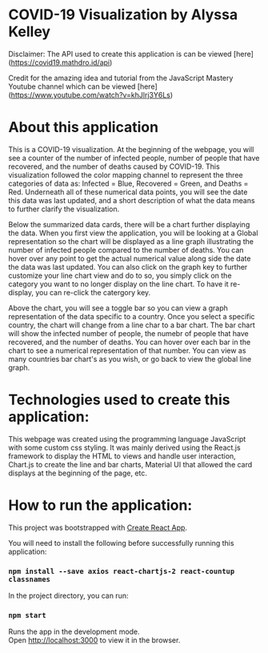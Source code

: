 # COVID-19 Visualization by Alyssa Kelley

Disclaimer: The API used to create this application is can be viewed [here] (https://covid19.mathdro.id/api)

Credit for the amazing idea and tutorial from the JavaScript Mastery Youtube 
channel which can be viewed [here] (https://www.youtube.com/watch?v=khJlrj3Y6Ls)

# About this application

This is a COVID-19 visualization. At the beginning of the webpage, you will see a counter of the number of infected people, number of people that have recovered, and the number of deaths caused by COVID-19. This visualization followed the color mapping channel to represent the three categories of data as: Infected = Blue, Recovered = Green, and Deaths = Red. Underneath all of these numerical data points, you will see the date this data was last updated, and a short description of what the data means to further clarify the visualization. 

Below the summarized data cards, there will be a chart further displaying the data. When you first view the application, you will be looking at a Global representation so the chart will be displayed as a line graph illustrating the number of infected people compared to the number of deaths. You can hover over any point to get the actual numerical value along side the date the data was last updated. You can also click on the graph key to further customize your line chart view and do to so, you simply click on the category you want to no longer display on the line chart. To have it re-display, you can re-click the catergory key. 

Above the chart, you will see a toggle bar so you can view a graph representation of the data specific to a country. Once you select a specific country, the chart will change from a line char to a bar chart. The bar chart will show the infected number of people, the numebr of people that have recovered, and the number of deaths. You can hover over each bar in the chart to see a numerical representation of that number. You can view as many countries bar chart's as you wish, or go back to view the global line graph. 

# Technologies used to create this application:

This webpage was created using the programming language JavaScript with some custom css styling. It was mainly derived using the React.js framework to display the HTML to views and handle user interaction, Chart.js to create the line and bar charts, Material UI that allowed the card displays at the beginning of the page, etc. 

# How to run the application: 

This project was bootstrapped with [Create React App](https://github.com/facebook/create-react-app).

You will need to install the following before successfully running this application: 

### `npm install --save axios react-chartjs-2 react-countup classnames`
In the project directory, you can run:

### `npm start`

Runs the app in the development mode.<br />
Open [http://localhost:3000](http://localhost:3000) to view it in the browser.

